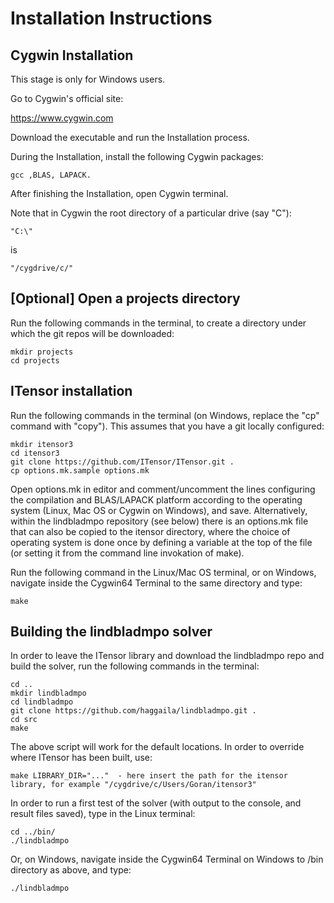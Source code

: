 # Installation Instructions

## Cygwin Installation

This stage is only for Windows users.

Go to Cygwin's official site:

https://www.cygwin.com

Download the executable and run the Installation process.

During the Installation, install the following Cygwin packages:

    gcc ,BLAS, LAPACK.

After finishing the Installation, open Cygwin terminal.

Note that in Cygwin the root directory of a particular drive (say "C"): 

    "C:\" 
is

    "/cygdrive/c/"

## [Optional] Open a projects directory

Run the following commands in the terminal, to create a directory under which the git repos will be downloaded:

    mkdir projects
    cd projects

## ITensor installation

Run the following commands in the terminal (on Windows, replace the "cp" command with "copy"). This assumes that you have a git locally configured:

    mkdir itensor3
    cd itensor3
    git clone https://github.com/ITensor/ITensor.git .
    cp options.mk.sample options.mk

Open options.mk in editor and comment/uncomment the lines configuring the compilation and BLAS/LAPACK platform according to the operating system (Linux, Mac OS or Cygwin on Windows), and save. Alternatively, within the lindbladmpo repository (see below) there is an options.mk file that can also be copied to the itensor directory, where the choice of operating system is done once by defining a variable at the top of the file (or setting it from the command line invokation of make).

Run the following command in the Linux/Mac OS terminal, or on Windows, navigate inside the Cygwin64 Terminal to the same directory and type:

    make

## Building the lindbladmpo solver

In order to leave the ITensor library and download the lindbladmpo repo and build the solver, run the following commands in the terminal:

    cd ..
    mkdir lindbladmpo
    cd lindbladmpo
    git clone https://github.com/haggaila/lindbladmpo.git .
    cd src
    make

The above script will work for the default locations. In order to override where ITensor has been built, use:

    make LIBRARY_DIR="..."  - here insert the path for the itensor library, for example "/cygdrive/c/Users/Goran/itensor3"

In order to run a first test of the solver (with output to the console, and result files saved), type in the Linux terminal:

    cd ../bin/
    ./lindbladmpo

Or, on Windows, navigate inside the Cygwin64 Terminal on Windows to /bin directory as above, and type:

    ./lindbladmpo

